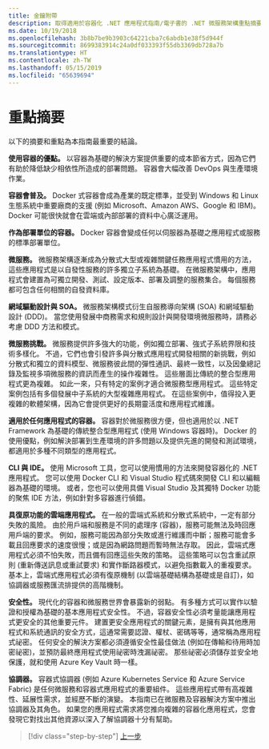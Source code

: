 ```yaml
---
title: 金鑰附帶
description: 取得適用於容器化 .NET 應用程式指南/電子書的 .NET 微服務架構重點摘要，以快速了解使用微服務架構時的概要問題，例如優點和缺點、設計與開發的 DDD 模式，以及復原性、安全性和使用協調器。
ms.date: 10/19/2018
ms.openlocfilehash: 3b8b7be9b3903c64221cba7c6abdb1e38f5d944f
ms.sourcegitcommit: 8699383914c24a0df033393f55db3369db728a7b
ms.translationtype: HT
ms.contentlocale: zh-TW
ms.lasthandoff: 05/15/2019
ms.locfileid: "65639694"
---
```

# <a name="key-takeaways"></a>重點摘要

以下的摘要和重點為本指南最重要的結論。

**使用容器的優點。** 以容器為基礎的解決方案提供重要的成本節省方式，因為它們有助於降低缺少相依性所造成的部署問題。 容器會大幅改善 DevOps 與生產環境作業。

**容器會普及。** Docker 式容器會成為產業的既定標準，並受到 Windows 和 Linux 生態系統中重要廠商的支援 (例如 Microsoft、Amazon AWS、Google 和 IBM)。 Docker 可能很快就會在雲端或內部部署的資料中心廣泛運用。

**作為部署單位的容器。** Docker 容器會變成任何以伺服器為基礎之應用程式或服務的標準部署單位。

**微服務。** 微服務架構逐漸成為分散式大型或複雜關鍵任務應用程式慣用的方法，這些應用程式是以自發性服務的許多獨立子系統為基礎。 在微服務架構中，應用程式會建置為可獨立開發、測試、設定版本、部署及調整的服務集合。 每個服務都可包含任何相關的自發資料庫。

**網域驅動設計與 SOA。** 微服務架構模式衍生自服務導向架構 (SOA) 和網域驅動設計 (DDD)。 當您使用發展中商務需求和規則設計與開發環境微服務時，請務必考慮 DDD 方法和模式。

**微服務挑戰。** 微服務提供許多強大的功能，例如獨立部署、強式子系統界限和技術多樣化。 不過，它們也會引發許多與分散式應用程式開發相關的新挑戰，例如分散式和獨立的資料模型、微服務彼此間的彈性通訊、最終一致性，以及因彙總記錄及監視多項微服務的資訊而產生的操作複雜性。 這些層面比傳統的整合型應用程式更為複雜。 如此一來，只有特定的案例才適合微服務型應用程式。 這些特定案例包括有多個發展中子系統的大型複雜應用程式。 在這些案例中，值得投入更複雜的軟體架構，因為它會提供更好的長期靈活度和應用程式維護。

**適用於任何應用程式的容器。** 容器對於微服務很方便，但也適用於以 .NET Framework 為基礎的傳統整合型應用程式 (使用 Windows 容器時)。 Docker 的使用優點，例如解決部署到生產環境的許多問題以及提供先進的開發和測試環境，都適用於多種不同類型的應用程式。

**CLI 與 IDE。** 使用 Microsoft 工具，您可以使用慣用的方法來開發容器化的 .NET 應用程式。 您可以使用 Docker CLI 和 Visual Studio 程式碼來開發 CLI 和以編輯器為基礎的環境。 或者，您也可以使用具備 Visual Studio 及其獨特 Docker 功能的聚焦 IDE 方法，例如針對多容器進行偵錯。

**具復原功能的雲端應用程式。** 在一般的雲端式系統和分散式系統中，一定有部分失敗的風險。 由於用戶端和服務是不同的處理序 (容器)，服務可能無法及時回應用戶端的要求。 例如，服務可能因為部分失敗或進行維護而中斷；服務可能會多載且回應要求的速度很慢；或是因為網路問題而暫時無法存取。 因此，雲端式應用程式必須不怕失敗，而且備有回應這些失敗的策略。 這些策略可以包含重試原則 (重新傳送訊息或重試要求) 和實作斷路器模式，以避免指數載入的重複要求。 基本上，雲端式應用程式必須有復原機制 (以雲端基礎結構為基礎或是自訂)，如協調器或服務匯流排提供的高階機制。

**安全性。** 現代化的容器和微服務世界會暴露新的弱點。 有多種方式可以實作以驗證和授權為基礎的基本應用程式安全性。 不過，容器安全性必須考量能讓應用程式更安全的其他重要元件。 建置更安全應用程式的關鍵元素，是擁有與其他應用程式和系統通訊的安全方式，這通常需要認證、權杖、密碼等等，通常稱為應用程式祕密。 任何安全的解決方案都必須遵循安全性最佳做法 (例如在傳輸和待用時加密祕密)，並預防最終應用程式使用祕密時洩漏祕密。 那些祕密必須儲存並安全地保護，就和使用 Azure Key Vault 時一樣。

**協調器。** 容器式協調器 (例如 Azure Kubernetes Service 和 Azure Service Fabric) 是任何微服務和容器式應用程式的重要組件。 這些應用程式帶有高複雜性、延展性需求，並經歷不斷的演變。 本指南已在微服務及容器解決方案中推出協調器及其角色。 如果您的應用程式需求將您推向複雜的容器化應用程式，您會發現它對找出其他資源以深入了解協調器十分有幫助。

>[!div class="step-by-step"]
>[上一步](secure-net-microservices-web-applications/azure-key-vault-protects-secrets.md)
